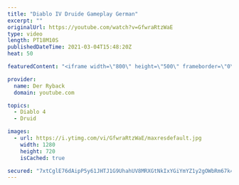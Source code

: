 ```yaml
---
title: "Diablo IV Druide Gameplay German"
excerpt: ""
originalUrl: https://youtube.com/watch?v=GfwraRtzWaE
type: video
length: PT18M10S
publishedDateTime: 2021-03-04T15:48:20Z
heat: 50

featuredContent: "<iframe width=\"800\" height=\"500\" frameborder=\"0\" src=\"https://www.youtube.com/embed/GfwraRtzWaE\" allow=\"accelerometer; autoplay; encrypted-media; gyroscope; picture-in-picture\" allowfullscreen></iframe>"

provider:
  name: Der Ryback
  domain: youtube.com

topics:
  - Diablo 4
  - Druid

images:
  - url: https://i.ytimg.com/vi/GfwraRtzWaE/maxresdefault.jpg
    width: 1280
    height: 720
    isCached: true

secured: "7xtCglE76dAipP5y61JHTJ1G9UhahUV8MRXGtNkIxYGiYmYZ1y2gOWbRm67k4j6FyuTuAi+Bm7nAVr1s/2izCUdGkbBAhrfd7l6pwzRgt/Z0YKTSU5iH9YvBUapl5CIUVEnabHyk+xND7d8BEOeSrAD/N+QBOjeOBf+p5AcUvuS43OnVe/F5+QkjXa7g8rX9jwucWLB3xpOfNgc44QNn7Jm0sJGKBQYCISn3CsTZ5v7xLJ2kIvDmwCWkr6fbA5wuLx6iD+WcfPTGJMouNtt1TaYpymlolxhSN8lVvILl7UMQ3ly1iwV4qPITXKGyUulz5xOOpBVST3KlXvU/kZjtvAjPKnfjWlfTQ6h1jd2sjBeQAURj1fdouL0YBuAPQVN6rJwOu0veVOTS41zEtk817KtQoLIzTs7RFRWkEFTtS/U=;Ud2gTe73SBY9XsFbk2WKXw=="
---
```


